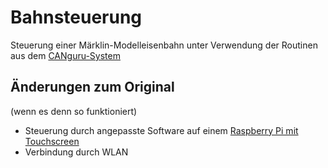 # Bahnsteuerung
Steuerung einer Märklin-Modelleisenbahn 
unter Verwendung der Routinen aus dem [CANguru-System](https://github.com/CANguru-System)
## Änderungen zum Original
(wenn es denn so funktioniert)
* Steuerung durch angepasste Software auf einem [Raspberry Pi mit Touchscreen](bilder/b1.jpg)
* Verbindung durch WLAN
